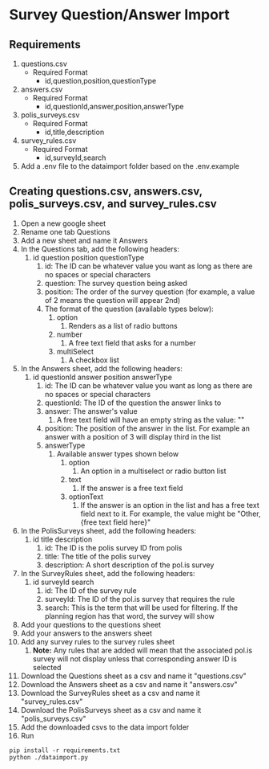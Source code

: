 # Survey Question/Answer Import

## Requirements

1. questions.csv
   - Required Format
     - id,question,position,questionType
2. answers.csv
   - Required Format
     - id,questionId,answer,position,answerType
3. polis_surveys.csv
   - Required Format
     - id,title,description
4. survey_rules.csv
   - Required Format
     - id,surveyId,search
5. Add a .env file to the dataimport folder based on the .env.example

## Creating questions.csv, answers.csv, polis_surveys.csv, and survey_rules.csv

1. Open a new google sheet
2. Rename one tab Questions
3. Add a new sheet and name it Answers
4. In the Questions tab, add the following headers:
   1. id question position questionType
      1. id: The ID can be whatever value you want as long as there are no spaces or special characters
      2. question: The survey question being asked
      3. position: The order of the survey question (for example, a value of 2 means the question will appear 2nd)
      4. The format of the question (available types below):
         1. option
            1. Renders as a list of radio buttons
         2. number
            1. A free text field that asks for a number
         3. multiSelect
            1. A checkbox list
5. In the Answers sheet, add the following headers:
   1. id questionId answer position answerType
      1. id: The ID can be whatever value you want as long as there are no spaces or special characters
      2. questionId: The ID of the question the answer links to
      3. answer: The answer's value
         1. A free text field will have an empty string as the value: ""
      4. position: The position of the answer in the list. For example an answer with a position of 3 will display third in the list
      5. answerType
         1. Available answer types shown below
            1. option
               1. An option in a multiselect or radio button list
            2. text
               1. If the answer is a free text field
            3. optionText
               1. If the answer is an option in the list and has a free text field next to it. For example, the value might be "Other, {free text field here}"
6. In the PolisSurveys sheet, add the following headers:
   1. id title description
      1. id: The ID is the polis survey ID from polis
      2. title: The title of the polis survey
      3. description: A short description of the pol.is survey
7. In the SurveyRules sheet, add the following headers:
   1. id surveyId search
      1. id: The ID of the survey rule
      2. surveyId: The ID of the pol.is survey that requires the rule
      3. search: This is the term that will be used for filtering. If the planning region has that word, the survey will show
8. Add your questions to the questions sheet
9. Add your answers to the answers sheet
10. Add any survey rules to the survey rules sheet
    1. **Note:** Any rules that are added will mean that the associated pol.is survey will not display unless that corresponding answer ID is selected
11. Download the Questions sheet as a csv and name it "questions.csv"
12. Download the Answers sheet as a csv and name it "answers.csv"
13. Download the SurveyRules sheet as a csv and name it "survey_rules.csv"
14. Download the PolisSurveys sheet as a csv and name it "polis_surveys.csv"
15. Add the downloaded csvs to the data import folder
16. Run

```console
pip install -r requirements.txt
python ./dataimport.py
```

